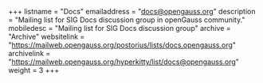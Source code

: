 +++
listname = "Docs"
emailaddress = "docs@opengauss.org"
description = "Mailing list for SIG Docs discussion group in openGauss community."
mobiledesc = "Mailing list for SIG Docs discussion group"
archive = "Archive"
websitelink = "https://mailweb.opengauss.org/postorius/lists/docs.opengauss.org"
archivelink = "https://mailweb.opengauss.org/hyperkitty/list/docs@opengauss.org"
weight =  3
+++